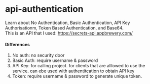 # api-authentication
Learn about No Authentication, Basic Authentication, API Key Authorisationm, Token Based Authentication, and Base64. <br>
This is an API that I used: https://secrets-api.appbrewery.com/
<h4>Differences</h4>
<ol>
<li>No auth: no security door</li>
<li>Basic Auth: require username & password</li>
<li>API Key: for calling project. for clients that are alllowed to use the service. can ebe used with authentitcation to obtain API key</li>
<li>Token: require username & password to generate unique token.</li>
</ol>
